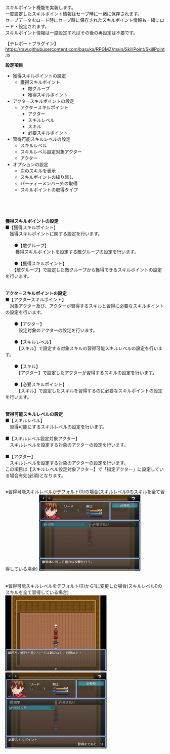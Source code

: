 スキルポイント機能を実装します。</br>
一度設定したスキルポイント情報はセーブ時に一緒に保存されます。</br>
セーブデータをロード時にセーブ時に保存されたスキルポイント情報も一緒にロード・設定されます。</br>
スキルポイント情報は一度設定すればその後の再設定は不要です。</br>

【テレポートプラグイン】</br>
https://raw.githubusercontent.com/basuka/RPGMZ/main/SkillPoint/SkillPoint.js</br>


<B>設定項目</B></br>

- 獲得スキルポイントの設定
  - 獲得スキルポイント
    - 敵グループ
    - 獲得スキルポイント
- アクタースキルポイントの設定
  - アクタースキルポイント
    - アクター
    - スキルレベル
    - スキル
    - 必要スキルポイント
- 習得可能スキルレベルの設定
  - スキルレベル
  - スキルレベル設定対象アクター
  - アクター
- オプションの設定
  - 次のスキルを表示
  - スキルポイントの繰り越し
  - パーティーメンバー外の取得
  - スキルポイントの取得タイプ

</br>
</br>
</br>

<B>獲得スキルポイントの設定</B></br>
■【獲得スキルポイント】</br>
　獲得スキルポイントに関する設定を行います。</br>
  </br>
　　●【敵グループ】</br>
　　  獲得スキルポイントを設定する敵グループの設定を行います。</br>
      </br>
　　●【獲得スキルポイント】</br>
　　【敵グループ】で設定した敵グループから獲得できるスキルポイントの設定を行います。</br>
</br>
</br>
<B>アクタースキルポイントの設定</B></br>
■【アクタースキルポイント】</br>
　対象アクター及び、アクターが習得するスキルと習得に必要なスキルポイントの設定を行います。</br>
  </br>
　　●【アクター】</br>
　　　設定対象のアクターの設定を行います。</br>
    </br>
　　●【スキルレベル】</br>
　　　【スキル】で設定する対象スキルの習得可能スキルレベルの設定を行います。</br>
    </br>
　　●【スキル】</br>
　　　【アクター】で設定したアクターが習得するスキルの設定を行います。</br>
    </br>
　　●【必要スキルポイント】</br>
　　　【スキル】で設定したスキルを習得するのに必要なスキルポイントの設定を行います。</br>
</br>
</br>
<B>習得可能スキルレベルの設定</B></br>
■【スキルレベル】</br>
　習得可能にするスキルレベルの設定を行います。</br>
</br>
■【スキルレベル設定対象アクター】</br>
　スキルレベルを設定する対象のアクターの設定を行います。</br>
</br>
■【アクター】</br>
　スキルレベルを設定する対象のアクターの設定を行います。</br>
 この項目は【スキルレベル設定対象アクター】で「指定アクター」に設定している場合有効(必須)となります。
 </br>
 </br>

※習得可能スキルレベルがデフォルト(0)の場合(スキルレベル0のスキルを全て習得している場合)
![Image1](/SkillPoint/image/image1.png)</br>
</br>
</br>
※習得可能スキルレベルをデフォルト(0)から1に変更した場合(スキルレベル0のスキルを全て習得している場合)
![Image2](/SkillPoint/image/image2.png)　　![Image3](/SkillPoint/image/image3.png)</br>

